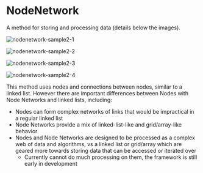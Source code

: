 # NodeNetwork #

A method for storing and processing data (details below the images).

![nodenetwork-sample2-1](https://cloud.githubusercontent.com/assets/7505459/10561531/2160097c-74f2-11e5-9c6c-5bcd37698922.png)

![nodenetwork-sample2-2](https://cloud.githubusercontent.com/assets/7505459/10561532/29b100d6-74f2-11e5-8b01-cb3f28d492cf.png)

![nodenetwork-sample2-3](https://cloud.githubusercontent.com/assets/7505459/10561533/3042abac-74f2-11e5-9f71-e8b338f1d8a8.png)

![nodenetwork-sample2-4](https://cloud.githubusercontent.com/assets/7505459/10561534/3441790e-74f2-11e5-97cf-f8f8f91150ec.png)

This method uses nodes and connections between nodes, similar to a linked list.  However there are important differences between Nodes with Node Networks and linked lists, including:

- Nodes can form complex networks of links that would be impractical in a regular linked list
- Node Networks provide a mix of linked-list-like and grid/array-like behavior
- Nodes and Node Networks are designed to be processed as a complex web of data and algorithms, vs a linked list or grid/array which are geared more towards storing data that can be accessed or iterated over
	- Currently cannot do much processing on them, the framework is still early in development